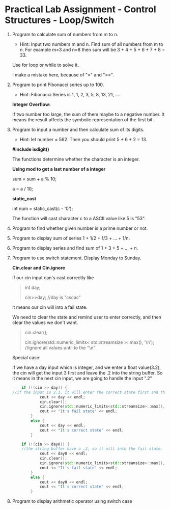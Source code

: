 # Practical Lab Assignment - Control Structures - Loop/Switch

1. Program to calculate sum of numbers from m to n.
    - Hint: Input two numbers m and n. Find sum of all numbers from m to n. For example m=3 and n=8 then sum will be 3 + 4 + 5 + 6 + 7 + 8 = 33.

    Use for loop or while to solve it.

    I make a mistake here, because of "=" and "==".

2. Program to print Fibonacci series up to 100. 
    - Hint: Fibonacci Series is 1, 1, 2, 3, 5, 8, 13, 21, ....

    **Integer Overflow:**

    If two number too large, the sum of them maybe to a negative number. It means the result affects the symbolic representation of the first bit. 

3. Program to input a number and then calculate sum of its digits.
    - Hint: let number = 562. Then you should print 5 + 6 + 2 = 13.

    **#include<cctype> isdigit()**

    The functions determine whether the character is an integer.

    **Using mod to get a last number of a integer**

    sum = sum + a % 10;

    a = a / 10;

    **static_cast**

    int num = static_cast<int>(c - '0');

    The function will cast character c to a ASCII value like 5 is "53".

4. Program to find whether given number is a prime number or not.

5. Program to display sum of series 1 + 1/2 + 1/3 + ... + 1/n.

6. Program to display series and find sum of 1 + 3 + 5 + ... + n.

7. Program to use switch statement. Display Monday to Sunday.

    **Cin.clear and Cin.ignore**

    if our cin input can's cast correctly like

    > int day; 
    >
    > cin>>day; //day is "cscac"

    it means our cin will into a fail state.

    We need to clear the state and remind user to enter correctly, and then clear the values we don't want.

    > cin.clear();     
    >
    > cin.ignore(std::numeric_limits< std::streamsize >::max(), '\n'); //ignore all values until to the "\n"

    Special case:

    If we have a day input which is integer, and we enter a float value(3.2), the cin will get the input 3 first and leave the .2 into the string buffer. So it means in the next cin input, we are going to handle the input ".2"

    

    ```C++
    	if (!(cin >> day)) { 
    //if the input is 2.3, it will enter the correct state first and then enter the fail state, 2 will cast correctly, .3 will enter the false state
    			cout << day << endl;
    			cin.clear();
    			cin.ignore(std::numeric_limits<std::streamsize>::max(), '\n');
    			cout << "It's fail state" << endl;
    		}
    		else {
    			cout << day << endl;
    			cout << "It's correct state" << endl;
    		}
    
    	if (!(cin >> day0)) { 
    	//the string buffer have a .2, so it will into the fail state.
    			cout << day0 << endl;
    			cin.clear();
    			cin.ignore(std::numeric_limits<std::streamsize>::max(), '\n');
    			cout << "It's fail state" << endl;
    		}
    		else {
    			cout << day0 << endl;
    			cout << "It's correct state" << endl;
    		}
    ```

8. Program to display arithmetic operator using switch case